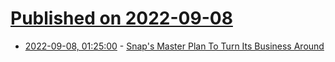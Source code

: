# [Published on 2022-09-08](index.md)

* [2022-09-08, 01:25:00](https://slashdot.org/story/22/09/07/2211210/snaps-master-plan-to-turn-its-business-around?utm_source=rss1.0mainlinkanon&utm_medium=feed) - [Snap's Master Plan To Turn Its Business Around](https://slashdot.org/story/22/09/07/2211210/snaps-master-plan-to-turn-its-business-around?utm_source=rss1.0mainlinkanon&utm_medium=feed)
